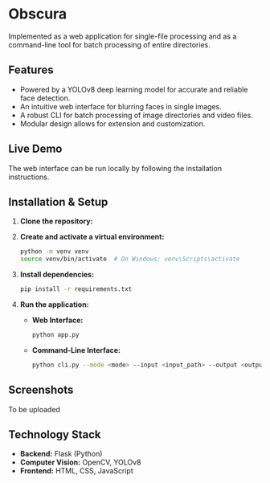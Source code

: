 # Obscura

Implemented as a web application for single-file processing and as a command-line tool for batch processing of entire directories.

## Features

-  Powered by a YOLOv8 deep learning model for accurate and reliable face detection.
-  An intuitive web interface for blurring faces in single images.
-  A robust CLI for batch processing of image directories and video files.
-  Modular design allows for extension and customization.

## Live Demo

The web interface can be run locally by following the installation instructions.

## Installation & Setup

1.  **Clone the repository:**
2.  **Create and activate a virtual environment:**
    ```bash
    python -m venv venv
    source venv/bin/activate  # On Windows: venv\Scripts\activate
    ```

3.  **Install dependencies:**
    ```bash
    pip install -r requirements.txt
    ```

4.  **Run the application:**
    *   **Web Interface:**
        ```bash
        python app.py
        ```
    *   **Command-Line Interface:**
        ```bash
        python cli.py --mode <mode> --input <input_path> --output <output_path>
        ```

## Screenshots

To be uploaded

## Technology Stack

- **Backend:** Flask (Python)
- **Computer Vision:** OpenCV, YOLOv8
- **Frontend:** HTML, CSS, JavaScript
